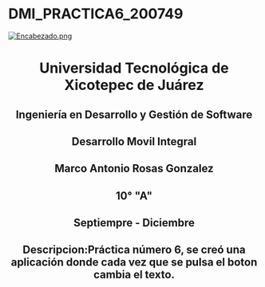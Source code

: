 # DMI_PRACTICA6_200749

[![Encabezado.png](https://i.postimg.cc/PJKtvHNC/Encabezado.png)](https://postimg.cc/K3kXCdPb)

<div align="center">
  
# Universidad Tecnológica de Xicotepec de Juárez

## Ingeniería en Desarrollo y Gestión de Software

## Desarrollo Movil Integral

## Marco Antonio Rosas Gonzalez
 
## 10° "A"

## Septiempre - Diciembre

## Descripcion:Práctica número 6, se creó una aplicación donde cada vez que se pulsa el boton cambia el texto.




&nbsp;
&nbsp;

&nbsp;
&nbsp;

<br>
<br>